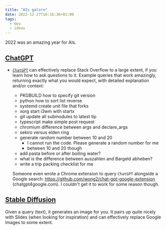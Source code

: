 ```yaml
---
title: "AIs galore"
date: 2022-12-27T16:16:36+01:00
tags:
  - dev
  - ideas
---
```


2022 was an amazing year for AIs.

<!--more-->

## [ChatGPT][chatgpt]

- [`ChatGPT`][chatgpt] can effectively replace Stack
  Overflow to a large extent, if you learn how to ask questions to it. Example queries that work amazingly, returning exactly what you would expect, with detailed explanation and/or context:

  - PKGBUILD how to specify git version
  - python how to sort list reverse
  - systemd create unit file that forks
  - xorg start i3wm with startx
  - git update all submodules to latest tip
  - typescript make simple post request
  - chromium difference between args and declare_args
  - sekiro versus elden ring
  - generate random number between 10 and 20
    - I cannot run the code. Please generate a random number for me
    - between 10 and 20 though
  - add pasta before or after boiling water?
  - what is the difference between auszahlen and Bargeld abheben?
  - write a trip packing checklist for me

  Someone even wrote a Chrome extension to query `ChatGPT` alongside a Google search: https://github.com/wong2/chat-gpt-google-extension (chatgpt4google.com). I couldn't get it to work for some reason though.

## [Stable Diffusion][stable-diffusion]

Given a query (text), it generates an image for you. It pairs up quite nicely with Slides (when looking for inspiration) and can effectively replace Google Images to some extent.

[chatgpt]: https://chat.openai.com/chat/
[stable-diffusion]: https://stablediffusionweb.com/#demo

